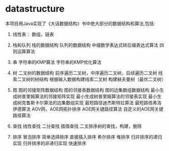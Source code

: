 datastructure
=============
本项目用Java实现了《大话数据结构》书中绝大部分的数据结构和算法,包括:
1. 线性表：
数组，链表

2. 栈和队列
栈的数据结构
队列的数据结构
中缀数学表达式转后缀表达式算法
四则运算算法

3. 串
字符串的KMP算法
字符串的KMP优化算法

4. 树
二叉树的数据结构
前序遍历二叉树，中序遍历二叉树，后续遍历二叉树
线索二叉树的树结构
根据输入数据构建线索二叉树
构建赫夫曼树（最优二叉树）

5. 图
图的邻接矩阵数据结构
图的邻接表数据结构
图的边集数组数据结构
最小生成树普里姆算法的邻接矩阵实现
最小生成树普里姆算法的邻接表实现
最小生成树克鲁斯卡尔算法的边集数组实现
最短路径迪杰斯特拉算法
最短路径弗洛伊德算法
AOV网，AOE网拓扑排序
AOE网关键路径算法
自定义的AOE网关键路径算法

6. 查找
线性查找
二分查找
插值查找
二叉排序树的查找，构建，删除

7. 排序
冒泡排序
简单选择排序
直接插入排序
希尔排序
堆排序
归并排序的递归实现
归并排序的非递归实现
快速排序



















